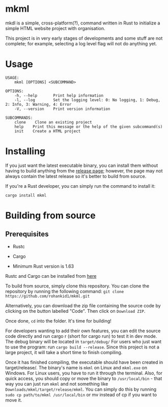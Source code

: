 # mkml

mkdl is a simple, cross-platform(?), command written in Rust to initialize a simple HTML website project with organisation.

This project is in very early stages of developments and some stuff
are not complete; for example, selecting a log level flag will not do anything yet.

# Usage

```
USAGE:
    mkml [OPTIONS] <SUBCOMMAND>

OPTIONS:
    -h, --help       Print help information
    -l, --log        Set the logging level: 0: No logging, 1: Debug, 2: Info, 3: Warning, 4: Error
    -V, --version    Print version information

SUBCOMMANDS:
    clone    Clone an existing project
    help    Print this message or the help of the given subcommand(s)
    init    Create a HTML project
```

# Installing
If you just want the latest executable binary, you can install them without
having to build anything from the [release page](https://github.com/rohankid1/mkml/releases); however, the page may not always contain the
latest release so it's better to build from source.

If you're a Rust developer, you can simply run the command to install it:
```
cargo install mkml
```

# Building from source
## Prerequisites 
* Rustc
* Cargo

* Minimum Rust version is 1.63

Rustc and Cargo can be installed from [here](https://www.rust-lang.org/tools/install)

To build from source, simply clone this repository.
You can clone the repository by running the following command:
`git clone https://github.com/rohankid1/mkml.git`

Alternatively, you can download the zip file containing the source code by clicking
on the button labelled "Code". Then click on `Download ZIP`.

Once done, `cd` into the folder. It's time for building!

For developers wanting to add their own features, you can edit the source
code directly and run cargo r (short for cargo run) to test it in dev
mode. The debug binary will be located in `target/debug/`
For users who just want to use the program: run `cargo build --release`.
Since this project is not a large project, it will take a short time to
finish compiling.

Once it has finished compiling, the executable should have been created in
target/release/. The binary's name is `mkml` on Linux and `mkml.exe` on Windows.
For Linux users, you have to run it through the terminal. Also, for quick access,
you should copy or move the binary to `/usr/local/bin` - that way you can just run `mkml`
and not something like `Downloads/mkml/target/release/mkml`. You can simply do this by running
`sudo cp path/to/mkml /usr/local/bin` or mv instead of cp if you want to move it.